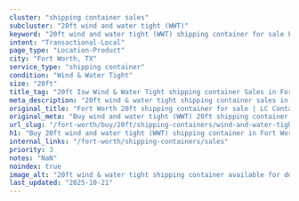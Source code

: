 ```yaml
---
cluster: "shipping container sales"
subcluster: "20ft wind and water tight (WWT)"
keyword: "20ft wind and water tight (WWT) shipping container for sale Fort Worth, TX"
intent: "Transactional-Local"
page_type: "Location-Product"
city: "Fort Worth, TX"
service_type: "shipping container"
condition: "Wind & Water Tight"
size: "20ft"
title_tag: "20ft Isw Wind & Water Tight shipping container Sales in Fort Worth ☎ (214) 524-4168 | LC Container"
meta_description: "20ft wind & water tight shipping container sales in Fort Worth. Fast delivery, competitive pricing. Serving shipping containers area. Quote ID: 1YG. Call (214) 524-4168 for your free quote today."
original_title: "Fort Worth 20ft shipping container for sale | LC Container"
original_meta: "Buy wind and water tight (WWT) 20ft shipping container sale with local delivery in Fort Worth, TX. LC Container — local Since 2003. Request a fast quote today."
url_slug: "/fort-worth/buy/20ft/shipping-containers/wind-and-water-tight-wwt"
h1: "Buy 20ft wind and water tight (WWT) shipping container in Fort Worth"
internal_links: "/fort-worth/shipping-containers/sales"
priority: 3
notes: "NaN"
noindex: true
image_alt: "20ft wind & water tight shipping container available for delivery in Fort Worth"
last_updated: "2025-10-21"
---
```


<!-- TODO: Add unique city/inventory copy, images, and internal links here. -->
